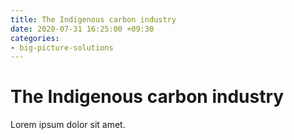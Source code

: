 ```yaml
---
title: The Indigenous carbon industry
date: 2020-07-31 16:25:00 +09:30
categories:
- big-picture-solutions
---
```


# The Indigenous carbon industry

Lorem ipsum dolor sit amet.